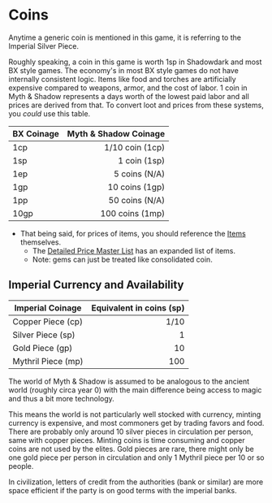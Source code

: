 # Coins

Anytime a generic coin is mentioned in this game, it is referring to the Imperial Silver Piece.

Roughly speaking, a coin in this game is worth 1sp in Shadowdark and most BX style games. The economy's in most BX style games do not have internally consistent logic. Items like food and torches are artificially expensive compared to weapons, armor, and the cost of labor. 1 coin in Myth & Shadow represents a days worth of the lowest paid labor and all prices are derived from that. To convert loot and prices from these systems, you *could* use this table.

| BX Coinage | Myth & Shadow Coinage |
| ---------- | --------------------: |
| 1cp        |       1/10 coin (1cp) |
| 1sp        |          1 coin (1sp) |
| 1ep        |         5 coins (N/A) |
| 1gp        |        10 coins (1gp) |
| 1pp        |        50 coins (N/A) |
| 10gp       |       100 coins (1mp) |

- That being said, for prices of items, you should reference the [Items](../Items.md) themselves.
	- The [Detailed Price Master List](Detailed%20Prices/Detailed%20Price%20Master%20List.md) has an expanded list of items.
	- Note: gems can just be treated like consolidated coin.

## Imperial Currency and Availability

| Imperial Coinage   | Equivalent in coins (sp) |
| ------------------ | -----------------------: |
| Copper Piece (cp)  |                     1/10 |
| Silver Piece (sp)  |                        1 |
| Gold Piece (gp)    |                       10 |
| Mythril Piece (mp) |                      100 |

The world of Myth & Shadow is assumed to be analogous to the ancient world (roughly circa year 0) with the main difference being access to magic and thus a bit more technology.

This means the world is not particularly well stocked with currency, minting currency is expensive, and most commoners get by trading favors and food. There are probably only around 10 silver pieces in circulation per person, same with copper pieces. Minting coins is time consuming and copper coins are not used by the elites. Gold pieces are rare, there might only be one gold piece per person in circulation and only 1 Mythril piece per 10 or so people.

In civilization, letters of credit from the authorities (bank or similar) are more space efficient if the party is on good terms with the imperial banks.
